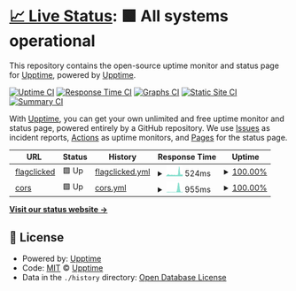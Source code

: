 # [📈 Live Status](https://upptime.github.io/upptime): <!--live status--> **🟩 All systems operational**

This repository contains the open-source uptime monitor and status page for [Upptime](https://upptime.js.org), powered by [Upptime](https://github.com/upptime/upptime).

[![Uptime CI](https://github.com/functionalmetatable/pingr/workflows/Uptime%20CI/badge.svg)](https://github.com/upptime/upptime/actions?query=workflow%3A%22Uptime+CI%22)
[![Response Time CI](https://github.com/functionalmetatable/pingr/workflows/Response%20Time%20CI/badge.svg)](https://github.com/upptime/upptime/actions?query=workflow%3A%22Response+Time+CI%22)
[![Graphs CI](https://github.com/functionalmetatable/pingr/workflows/Graphs%20CI/badge.svg)](https://github.com/upptime/upptime/actions?query=workflow%3A%22Graphs+CI%22)
[![Static Site CI](https://github.com/functionalmetatable/pingr/workflows/Static%20Site%20CI/badge.svg)](https://github.com/upptime/upptime/actions?query=workflow%3A%22Static+Site+CI%22)
[![Summary CI](https://github.com/functionalmetatable/pingr/workflows/Summary%20CI/badge.svg)](https://github.com/upptime/upptime/actions?query=workflow%3A%22Summary+CI%22)

With [Upptime](https://upptime.js.org), you can get your own unlimited and free uptime monitor and status page, powered entirely by a GitHub repository. We use [Issues](https://github.com/upptime/upptime/issues) as incident reports, [Actions](https://github.com/upptime/upptime/actions) as uptime monitors, and [Pages](https://upptime.github.io/upptime) for the status page.

<!--start: status pages-->
<!-- This summary is generated by Upptime (https://github.com/upptime/upptime) -->
<!-- Do not edit this manually, your changes will be overwritten -->
<!-- prettier-ignore -->
| URL | Status | History | Response Time | Uptime |
| --- | ------ | ------- | ------------- | ------ |
| <img alt="" src="https://favicons.githubusercontent.com/flagclicked.colabersecret.repl.co" height="13"> [flagclicked](https://flagclicked.colabersecret.repl.co) | 🟩 Up | [flagclicked.yml](https://github.com/FunctionalMetatable/pingr/commits/HEAD/history/flagclicked.yml) | <details><summary><img alt="Response time graph" src="./graphs/flagclicked/response-time-week.png" height="20"> 524ms</summary><br><a href="https://functionalmetatable.github.io/pingr/history/flagclicked"><img alt="Response time 436" src="https://img.shields.io/endpoint?url=https%3A%2F%2Fraw.githubusercontent.com%2FFunctionalMetatable%2Fpingr%2FHEAD%2Fapi%2Fflagclicked%2Fresponse-time.json"></a><br><a href="https://functionalmetatable.github.io/pingr/history/flagclicked"><img alt="24-hour response time 762" src="https://img.shields.io/endpoint?url=https%3A%2F%2Fraw.githubusercontent.com%2FFunctionalMetatable%2Fpingr%2FHEAD%2Fapi%2Fflagclicked%2Fresponse-time-day.json"></a><br><a href="https://functionalmetatable.github.io/pingr/history/flagclicked"><img alt="7-day response time 524" src="https://img.shields.io/endpoint?url=https%3A%2F%2Fraw.githubusercontent.com%2FFunctionalMetatable%2Fpingr%2FHEAD%2Fapi%2Fflagclicked%2Fresponse-time-week.json"></a><br><a href="https://functionalmetatable.github.io/pingr/history/flagclicked"><img alt="30-day response time 436" src="https://img.shields.io/endpoint?url=https%3A%2F%2Fraw.githubusercontent.com%2FFunctionalMetatable%2Fpingr%2FHEAD%2Fapi%2Fflagclicked%2Fresponse-time-month.json"></a><br><a href="https://functionalmetatable.github.io/pingr/history/flagclicked"><img alt="1-year response time 436" src="https://img.shields.io/endpoint?url=https%3A%2F%2Fraw.githubusercontent.com%2FFunctionalMetatable%2Fpingr%2FHEAD%2Fapi%2Fflagclicked%2Fresponse-time-year.json"></a></details> | <details><summary><a href="https://functionalmetatable.github.io/pingr/history/flagclicked">100.00%</a></summary><a href="https://functionalmetatable.github.io/pingr/history/flagclicked"><img alt="All-time uptime 100.00%" src="https://img.shields.io/endpoint?url=https%3A%2F%2Fraw.githubusercontent.com%2FFunctionalMetatable%2Fpingr%2FHEAD%2Fapi%2Fflagclicked%2Fuptime.json"></a><br><a href="https://functionalmetatable.github.io/pingr/history/flagclicked"><img alt="24-hour uptime 100.00%" src="https://img.shields.io/endpoint?url=https%3A%2F%2Fraw.githubusercontent.com%2FFunctionalMetatable%2Fpingr%2FHEAD%2Fapi%2Fflagclicked%2Fuptime-day.json"></a><br><a href="https://functionalmetatable.github.io/pingr/history/flagclicked"><img alt="7-day uptime 100.00%" src="https://img.shields.io/endpoint?url=https%3A%2F%2Fraw.githubusercontent.com%2FFunctionalMetatable%2Fpingr%2FHEAD%2Fapi%2Fflagclicked%2Fuptime-week.json"></a><br><a href="https://functionalmetatable.github.io/pingr/history/flagclicked"><img alt="30-day uptime 100.00%" src="https://img.shields.io/endpoint?url=https%3A%2F%2Fraw.githubusercontent.com%2FFunctionalMetatable%2Fpingr%2FHEAD%2Fapi%2Fflagclicked%2Fuptime-month.json"></a><br><a href="https://functionalmetatable.github.io/pingr/history/flagclicked"><img alt="1-year uptime 100.00%" src="https://img.shields.io/endpoint?url=https%3A%2F%2Fraw.githubusercontent.com%2FFunctionalMetatable%2Fpingr%2FHEAD%2Fapi%2Fflagclicked%2Fuptime-year.json"></a></details>
| <img alt="" src="https://favicons.githubusercontent.com/cors.9gr.repl.co" height="13"> [cors](https://cors.9gr.repl.co) | 🟩 Up | [cors.yml](https://github.com/FunctionalMetatable/pingr/commits/HEAD/history/cors.yml) | <details><summary><img alt="Response time graph" src="./graphs/cors/response-time-week.png" height="20"> 955ms</summary><br><a href="https://functionalmetatable.github.io/pingr/history/cors"><img alt="Response time 955" src="https://img.shields.io/endpoint?url=https%3A%2F%2Fraw.githubusercontent.com%2FFunctionalMetatable%2Fpingr%2FHEAD%2Fapi%2Fcors%2Fresponse-time.json"></a><br><a href="https://functionalmetatable.github.io/pingr/history/cors"><img alt="24-hour response time 316" src="https://img.shields.io/endpoint?url=https%3A%2F%2Fraw.githubusercontent.com%2FFunctionalMetatable%2Fpingr%2FHEAD%2Fapi%2Fcors%2Fresponse-time-day.json"></a><br><a href="https://functionalmetatable.github.io/pingr/history/cors"><img alt="7-day response time 955" src="https://img.shields.io/endpoint?url=https%3A%2F%2Fraw.githubusercontent.com%2FFunctionalMetatable%2Fpingr%2FHEAD%2Fapi%2Fcors%2Fresponse-time-week.json"></a><br><a href="https://functionalmetatable.github.io/pingr/history/cors"><img alt="30-day response time 955" src="https://img.shields.io/endpoint?url=https%3A%2F%2Fraw.githubusercontent.com%2FFunctionalMetatable%2Fpingr%2FHEAD%2Fapi%2Fcors%2Fresponse-time-month.json"></a><br><a href="https://functionalmetatable.github.io/pingr/history/cors"><img alt="1-year response time 955" src="https://img.shields.io/endpoint?url=https%3A%2F%2Fraw.githubusercontent.com%2FFunctionalMetatable%2Fpingr%2FHEAD%2Fapi%2Fcors%2Fresponse-time-year.json"></a></details> | <details><summary><a href="https://functionalmetatable.github.io/pingr/history/cors">100.00%</a></summary><a href="https://functionalmetatable.github.io/pingr/history/cors"><img alt="All-time uptime 100.00%" src="https://img.shields.io/endpoint?url=https%3A%2F%2Fraw.githubusercontent.com%2FFunctionalMetatable%2Fpingr%2FHEAD%2Fapi%2Fcors%2Fuptime.json"></a><br><a href="https://functionalmetatable.github.io/pingr/history/cors"><img alt="24-hour uptime 100.00%" src="https://img.shields.io/endpoint?url=https%3A%2F%2Fraw.githubusercontent.com%2FFunctionalMetatable%2Fpingr%2FHEAD%2Fapi%2Fcors%2Fuptime-day.json"></a><br><a href="https://functionalmetatable.github.io/pingr/history/cors"><img alt="7-day uptime 100.00%" src="https://img.shields.io/endpoint?url=https%3A%2F%2Fraw.githubusercontent.com%2FFunctionalMetatable%2Fpingr%2FHEAD%2Fapi%2Fcors%2Fuptime-week.json"></a><br><a href="https://functionalmetatable.github.io/pingr/history/cors"><img alt="30-day uptime 100.00%" src="https://img.shields.io/endpoint?url=https%3A%2F%2Fraw.githubusercontent.com%2FFunctionalMetatable%2Fpingr%2FHEAD%2Fapi%2Fcors%2Fuptime-month.json"></a><br><a href="https://functionalmetatable.github.io/pingr/history/cors"><img alt="1-year uptime 100.00%" src="https://img.shields.io/endpoint?url=https%3A%2F%2Fraw.githubusercontent.com%2FFunctionalMetatable%2Fpingr%2FHEAD%2Fapi%2Fcors%2Fuptime-year.json"></a></details>

<!--end: status pages-->

[**Visit our status website →**](https://upptime.github.io/upptime)

## 📄 License

- Powered by: [Upptime](https://github.com/upptime/upptime)
- Code: [MIT](./LICENSE) © [Upptime](https://upptime.js.org)
- Data in the `./history` directory: [Open Database License](https://opendatacommons.org/licenses/odbl/1-0/)
